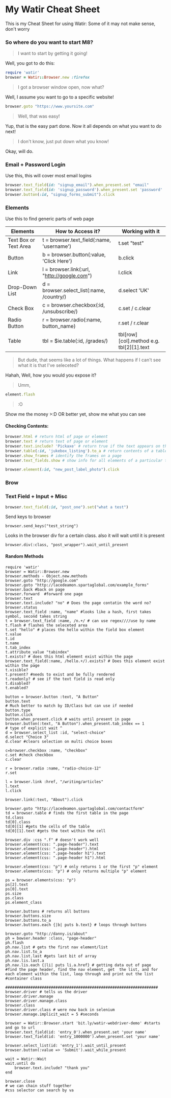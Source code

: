 # My Watir Cheat Sheet

This is my Cheat Sheet for using Watir:
Some of it may not make sense, don't worry

### So where do you want to start M8?
> I want to start by getting it going!

Well, you got to do this:
```ruby
require 'watir'
browser = Watir::Browser.new :firefox
```
>I got a browser window open, now what?

Well, I assume you want to go to a specific website!
```ruby
browser.goto "https://www.yoursite.com"
```
> Well, that was easy!

Yup, that is the easy part done. Now it all depends on what you want to do next!

> I don't know, just put down what you know!

Okay, will do.

### Email + Password Login

Use this, this will cover most email logins

```ruby
browser.text_field(id: "signup_email").when_present.set "email"
browser.text_field(id: 'signup_password').when_present.set 'password'
browser.button(:id, "signup_forms_submit").click
```

### Elements
Use this to find generic parts of web page

| Elements              | How to Access it?                             | Working with it                           |
| --------------------- | --------------------------------------------- | ----------------------------------------- |
| Text Box or Text Area | t = browser.text_field(:name, 'username')     |t.set "test"                               |
| Button                | b = browser.button(:value, 'Click Here')      |b.click                                    |    
| Link                  | l = browser.link(:url, "http://google.com")   |l.click                                    |
| Drop-Down List        | d = browser.select_list(:name, /country/)     |d.select 'UK'                              |
| Check Box             | c = browser.checkbox(:id, /unsubscribe/)      |c.set / c.clear                            |
| Radio Button          | r = browser.radio(:name, button_name)         |r.set / r.clear                            |
| Table                 | tbl = $ie.table(:id, /grades/)                |tbl[row][col].method e.g. tbl[2][1].text   |

> But dude, that seems like a lot of things. What happens if I can't see what it is that I've seleceted?

Hahah, Well, how you would you expose it?

> Umm,

```ruby
element.flash
```

> :O

Show me the money >:D OR better yet, show me what you can see

#### Checking Contents:

```ruby 
browser.html # return html of page or element
browser.text # return text of page or element
browser.text.include? 'Pickaxe' # return true if the text appears on the page
browser.table(:id, 'jukebox_listing').to_a # return contents of a table as an array
browser.show_frames # identify the frames on a page
browser.text_fields.show # show info for all elements of a particular type on a pag
```
                                                                        
```ruby
browser.element(:id, "new_post_label_photo").click
```

### Brow

### Text Field + Input + Misc
```ruby
browser.text_field(:id, "post_one").set("what a test")
```
Send keys to browser
```
browser.send_keys("test_string")
```
Looks in the browser div for a certain class. also it will wait until it is present
```
browser.div(:class, "post_wrapper").wait_until_present
```

#### Random Methods
```
require 'watir'
browser = Watir::Browser.new
browser.methods - Object.new.methods
browser.goto "http://google.com"
browser.goto "http://lacedeamon.spartaglobal.com/example_forms"
browser.back #back on page
browser.forward  #forward one page
browser.text
browser.text.include? "no" # Does the page contatin the word no?
browser.status
browser.text_field :name, "name" #looks like a hash, first takes symbol, second takes string
t = browser.text_field :name, /n.+/ # can use regex////use by name
t.flash # flashes the seleceted area
t.set "hello" # places the hello within the field box element
t.value
t.id
t.name
t.tab_index
t.attribute_value "tabindex"
t.exists? # does this html element exist within the page
browser.text_field(:name, /hello.+/).exists? # Does this element exist within the page
t.visible?
t.present? #needs to exist and be fully rendered
t.readonly? # see if the text field is read only
t.disabled?
t.enabled?

button = browser.button :text, "A Button"
button.text
# Much better to match by ID/Class but can use if needed
button.type
button.click
button.when_present.click # waits until present in page
browser.button(:text, "A Button").when_present.tab_index == 1
# type of explicit wait ^
d = browser.select_list :id, "select-choice"
d.select "Choice 3"
d.clear #clears selection on multi choice boxes

c=browser.checkbox :name, "checkbox"
c.set #check checkbox
c.clear

r = browser.radio :name, "radio-choice-12"
r.set

l = browser.link :href, "/writing/articles"
l.text
l.click

browser.link(:text, "About").click

browser.goto "http://lacedeamon.spartaglobal.com/contactform"
td = browser.table # finds the first table in the page
td.class
td[0].class
td[0][1] #gets the cells of the table
td[0][1].text #gets the text within the cell

browser.div :css ".f" # doesn't work well
browser.element(css: ".page-header").text
browser.element(css: ".page-header").html
browser.element(css: ".page-header h1").text
browser.element(css: ".page-header h1").html

browser.element(css: "p") # only returns 1 or the first "p" element
browser.elements(css: "p") # only returns multiple "p" element

ps = browser.elements(css: "p")
ps[2].text
ps[0].text
ps.size
ps.class
ps.element_class

browser.buttons # returns all buttons
browser.buttons.size
browser.buttons.to_a
browser.buttons.each {|b| puts b.text} # loops through buttons

browser.goto "http://danny.is/about"
ph = bowser.header :class, "page-header"
ph.flash
ph.nav.list # gets the first nav element/list
ph.nav.list.to_a
ph.nav.list.last #gets last bit of array
ph.nav.lis.last.a
ph.nav.lis.each {|li| puts li.a.href} # getting data out of page
#find the page header, find the nav element, get  the list, and for each element within the list, loop through and print out the list
#container class

###################################################################
browser.driver # tells us the driver
browser.driver.manage
browser.driver.manage.class
browser.class
browser.driver.class # were now back in selenium
browser.manage.implicit_wait = 5 #seconds

browser = Watir::Browser.start 'bit.ly/watir-webdriver-demo' #starts and go to url
browser.text_field(id: 'entry_0').when_present.set 'your name'
browser.text_field(id: 'entry_1000000').when_present.set 'your name'

browser.select_list(id: 'entry_1').wait_until_present
browser.button(:value => 'Submit').wait_while_present

wait = Watir::Wait
wait.until do
	browser.text.include? "thank you"
end

browser.close
# we can chain stuff together
#css selector can search by va
```